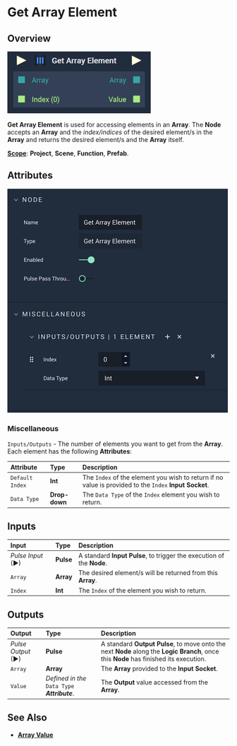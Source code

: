 # Get Array Element

## Overview

![The Get Array Element Node.](../../.gitbook/assets/getarrayelementupdatedimage.png)

**Get Array Element** is used for accessing elements in an **Array**. The **Node** accepts an **Array** and the _index/indices_ of the desired element/s in the **Array** and returns the desired element/s and the **Array** itself.

[**Scope**](../overview.md#scopes): **Project**, **Scene**, **Function**, **Prefab**.

## Attributes

![The Get Array Element Node Attributes](../../.gitbook/assets/getarrayelementattributes.png)

### Miscellaneous

`Inputs/Outputs` - The number of elements you want to get from the **Array**. Each element has the following **Attributes**:

| Attribute | Type | Description |
| :--- | :--- | :--- |
| `Default Index` | **Int** | The `Index` of the element you wish to return if no value is provided to the `Index` **Input** **Socket**. |
| `Data Type` | **Drop-down** | The `Data Type` of the `Index` element you wish to return. |

## Inputs

| Input | Type | Description |
| :--- | :--- | :--- |
| _Pulse Input_ \(►\) | **Pulse** | A standard **Input Pulse**, to trigger the execution of the **Node**. |
| `Array` | **Array** | The desired element/s will be returned from this **Array**. |
| `Index` | **Int** | The `Index` of the element you wish to return. |

## Outputs

| Output | Type | Description |
| :--- | :--- | :--- |
| _Pulse Output_ \(►\) | **Pulse** | A standard **Output Pulse**, to move onto the next **Node** along the **Logic Branch**, once this **Node** has finished its execution. |
| `Array` | **Array** | The **Array** provided to the **Input** **Socket**. |
| `Value` | _Defined in the_ `Data Type` _**Attribute**_. | The **Output** value accessed from the **Array**. |

## See Also

* [**Array Value**](array-value.md)

